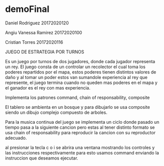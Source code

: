# demoFinal

Daniel Rodriguez 20172020120

Angiu Vanessa Ramirez 20172020100

Cristian Torres 20172020116

JUEGO DE ESTRATEGIA POR TURNOS

Es un juego por turnos de dos jugadores, donde cada jugador representa un rey. El juego consta de un controlar un recolector el cual toma los poderes repartidos por el mapa, estos poderes tienen distintos valores de daño y al tomar un poder estos van sumandole experiencia al rey que represente, el juego termina cuando no queden mas poderes en el mapa y el ganador es el rey con mas experiencia.


Implementa los patrones command, chain of responsability, composite

El tablero se ambienta en un bosque y para dibujarlo se usa composite siendo un dibujo complejo compuesto de arboles.



Para la musica continua del juego se implementa un ciclo donde pasado un tiempo pasa a la siguiente cancion pero estas al tener distinto formato se usa chain of responsability para reproducir la cancion con su reproductor adecuado.

al presionar la tecla c o i se abrira una ventana mostrando los controles y las instrucciones respectivamente para esto usamos command enviando la instruccion que deseamos ejecutar.

